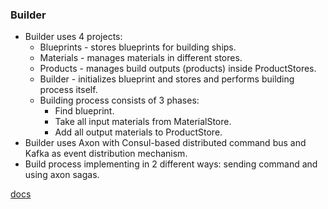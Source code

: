 ### Builder
* Builder uses 4 projects:
  + Blueprints - stores blueprints for building ships.
  + Materials - manages materials in different stores.
  + Products - manages build outputs (products) inside ProductStores.
  + Builder - initializes blueprint and stores and performs building process itself.
  + Building process consists of 3 phases:
    + Find blueprint.
    + Take all input materials from MaterialStore.
    + Add all output materials to ProductStore.
* Builder uses Axon with Consul-based distributed command bus and Kafka as event distribution mechanism. 
* Build process implementing in 2 different ways: sending command and using axon sagas.


[docs](doc/readme.md)